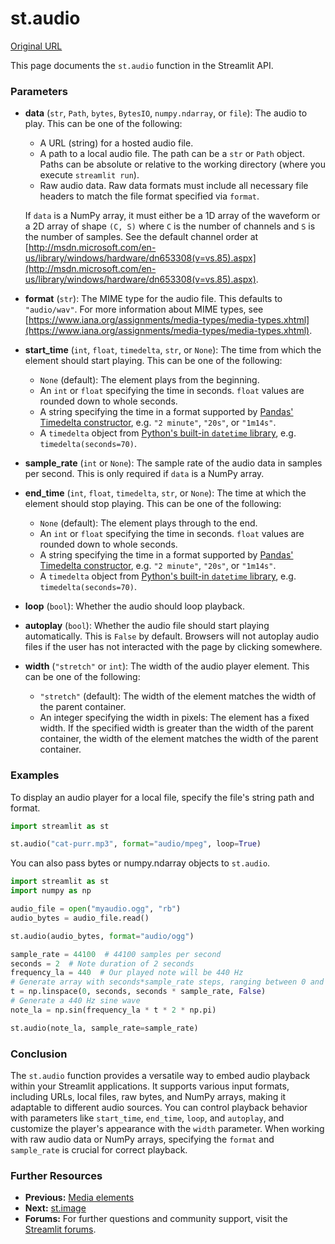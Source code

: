 # st.audio

[Original URL](https://docs.streamlit.io/develop/api-reference/media/st.audio)

This page documents the `st.audio` function in the Streamlit API.


### Parameters

*   **data** (`str`, `Path`, `bytes`, `BytesIO`, `numpy.ndarray`, or `file`): The audio to play. This can be one of the following:
    *   A URL (string) for a hosted audio file.
    *   A path to a local audio file. The path can be a `str` or `Path` object. Paths can be absolute or relative to the working directory (where you execute `streamlit run`).
    *   Raw audio data. Raw data formats must include all necessary file headers to match the file format specified via `format`.

    If `data` is a NumPy array, it must either be a 1D array of the waveform or a 2D array of shape `(C, S)` where `C` is the number of channels and `S` is the number of samples. See the default channel order at [http://msdn.microsoft.com/en-us/library/windows/hardware/dn653308(v=vs.85).aspx](http://msdn.microsoft.com/en-us/library/windows/hardware/dn653308(v=vs.85).aspx).

*   **format** (`str`): The MIME type for the audio file. This defaults to `"audio/wav"`. For more information about MIME types, see [https://www.iana.org/assignments/media-types/media-types.xhtml](https://www.iana.org/assignments/media-types/media-types.xhtml).

*   **start\_time** (`int`, `float`, `timedelta`, `str`, or `None`): The time from which the element should start playing. This can be one of the following:
    *   `None` (default): The element plays from the beginning.
    *   An `int` or `float` specifying the time in seconds. `float` values are rounded down to whole seconds.
    *   A string specifying the time in a format supported by [Pandas' Timedelta constructor](https://pandas.pydata.org/docs/reference/api/pandas.Timedelta.html), e.g. `"2 minute"`, `"20s"`, or `"1m14s"`.
    *   A `timedelta` object from [Python's built-in `datetime` library](https://docs.python.org/3/library/datetime.html#timedelta-objects), e.g. `timedelta(seconds=70)`.

*   **sample\_rate** (`int` or `None`): The sample rate of the audio data in samples per second. This is only required if `data` is a NumPy array.

*   **end\_time** (`int`, `float`, `timedelta`, `str`, or `None`): The time at which the element should stop playing. This can be one of the following:
    *   `None` (default): The element plays through to the end.
    *   An `int` or `float` specifying the time in seconds. `float` values are rounded down to whole seconds.
    *   A string specifying the time in a format supported by [Pandas' Timedelta constructor](https://pandas.pydata.org/docs/reference/api/pandas.Timedelta.html), e.g. `"2 minute"`, `"20s"`, or `"1m14s"`.
    *   A `timedelta` object from [Python's built-in `datetime` library](https://docs.python.org/3/library/datetime.html#timedelta-objects), e.g. `timedelta(seconds=70)`.

*   **loop** (`bool`): Whether the audio should loop playback.

*   **autoplay** (`bool`): Whether the audio file should start playing automatically. This is `False` by default. Browsers will not autoplay audio files if the user has not interacted with the page by clicking somewhere.

*   **width** (`"stretch"` or `int`): The width of the audio player element. This can be one of the following:
    *   `"stretch"` (default): The width of the element matches the width of the parent container.
    *   An integer specifying the width in pixels: The element has a fixed width. If the specified width is greater than the width of the parent container, the width of the element matches the width of the parent container.

### Examples

To display an audio player for a local file, specify the file's string path and format.

```python
import streamlit as st

st.audio("cat-purr.mp3", format="audio/mpeg", loop=True)
```

You can also pass bytes or numpy.ndarray objects to `st.audio`.

```python
import streamlit as st
import numpy as np

audio_file = open("myaudio.ogg", "rb")
audio_bytes = audio_file.read()

st.audio(audio_bytes, format="audio/ogg")

sample_rate = 44100  # 44100 samples per second
seconds = 2  # Note duration of 2 seconds
frequency_la = 440  # Our played note will be 440 Hz
# Generate array with seconds*sample_rate steps, ranging between 0 and seconds
t = np.linspace(0, seconds, seconds * sample_rate, False)
# Generate a 440 Hz sine wave
note_la = np.sin(frequency_la * t * 2 * np.pi)

st.audio(note_la, sample_rate=sample_rate)
```

### Conclusion

The `st.audio` function provides a versatile way to embed audio playback within your Streamlit applications. It supports various input formats, including URLs, local files, raw bytes, and NumPy arrays, making it adaptable to different audio sources. You can control playback behavior with parameters like `start_time`, `end_time`, `loop`, and `autoplay`, and customize the player's appearance with the `width` parameter. When working with raw audio data or NumPy arrays, specifying the `format` and `sample_rate` is crucial for correct playback.

### Further Resources

*   **Previous:** [Media elements](/develop/api-reference/media)
*   **Next:** [st.image](/develop/api-reference/media/st.image)
*   **Forums:** For further questions and community support, visit the [Streamlit forums](https://discuss.streamlit.io).